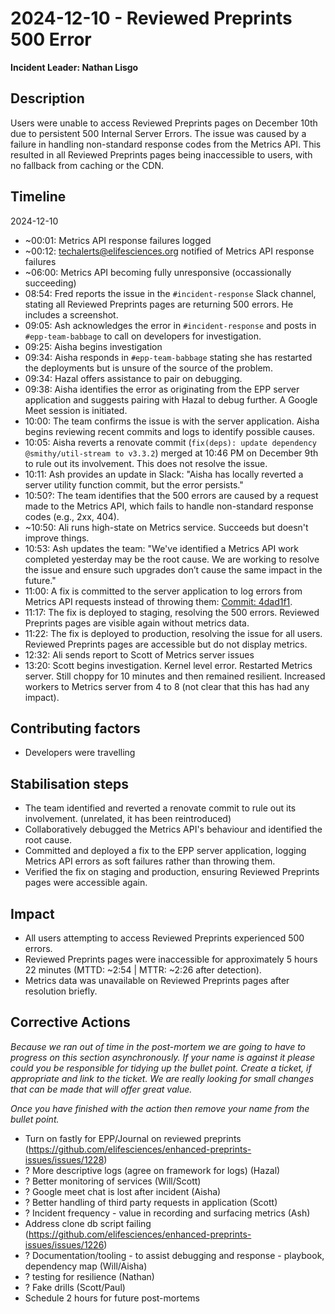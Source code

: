 # 2024-12-10 - Reviewed Preprints 500 Error

**Incident Leader: Nathan Lisgo**

## Description

Users were unable to access Reviewed Preprints pages on December 10th due to persistent 500 Internal Server Errors. The issue was caused by a failure in handling non-standard response codes from the Metrics API. This resulted in all Reviewed Preprints pages being inaccessible to users, with no fallback from caching or the CDN.

## Timeline

2024-12-10

* ~00:01: Metrics API response failures logged
* ~00:12: techalerts@elifesciences.org notified of Metrics API response failures
* ~06:00: Metrics API becoming fully unresponsive (occassionally succeeding)
* 08:54: Fred reports the issue in the `#incident-response` Slack channel, stating all Reviewed Preprints pages are returning 500 errors. He includes a screenshot.
* 09:05: Ash acknowledges the error in `#incident-response` and posts in `#epp-team-babbage` to call on developers for investigation.
* 09:25: Aisha begins investigation
* 09:34: Aisha responds in `#epp-team-babbage` stating she has restarted the deployments but is unsure of the source of the problem.
* 09:34: Hazal offers assistance to pair on debugging.
* 09:38: Aisha identifies the error as originating from the EPP server application and suggests pairing with Hazal to debug further. A Google Meet session is initiated.
* 10:00: The team confirms the issue is with the server application. Aisha begins reviewing recent commits and logs to identify possible causes.
* 10:05: Aisha reverts a renovate commit (`fix(deps): update dependency @smithy/util-stream to v3.3.2`) merged at 10:46 PM on December 9th to rule out its involvement. This does not resolve the issue.
* 10:11: Ash provides an update in Slack: "Aisha has locally reverted a server utility function commit, but the error persists."
* 10:50?: The team identifies that the 500 errors are caused by a request made to the Metrics API, which fails to handle non-standard response codes (e.g., 2xx, 404).
* ~10:50: Ali runs high-state on Metrics service. Succeeds but doesn't improve things.
* 10:53: Ash updates the team: "We've identified a Metrics API work completed yesterday may be the root cause. We are working to resolve the issue and ensure such upgrades don’t cause the same impact in the future."
* 11:00: A fix is committed to the server application to log errors from Metrics API requests instead of throwing them: [Commit: 4dad1f1](https://github.com/elifesciences/enhanced-preprints-server/commit/4dad1f10622070fbefa6b42a3c4bca3dbdeac115).
* 11:17: The fix is deployed to staging, resolving the 500 errors. Reviewed Preprints pages are visible again without metrics data.
* 11:22: The fix is deployed to production, resolving the issue for all users. Reviewed Preprints pages are accessible but do not display metrics.
* 12:32: Ali sends report to Scott of Metrics server issues
* 13:20: Scott begins investigation. Kernel level error. Restarted Metrics server. Still choppy for 10 minutes and then remained resilient. Increased workers to Metrics server from 4 to 8 (not clear that this has had any impact).

## Contributing factors

* Developers were travelling

## Stabilisation steps

* The team identified and reverted a renovate commit to rule out its involvement. (unrelated, it has been reintroduced)
* Collaboratively debugged the Metrics API's behaviour and identified the root cause.
* Committed and deployed a fix to the EPP server application, logging Metrics API errors as soft failures rather than throwing them.
* Verified the fix on staging and production, ensuring Reviewed Preprints pages were accessible again.

## Impact

* All users attempting to access Reviewed Preprints experienced 500 errors.
* Reviewed Preprints pages were inaccessible for approximately 5 hours 22 minutes (MTTD: ~2:54 | MTTR: ~2:26 after detection).
* Metrics data was unavailable on Reviewed Preprints pages after resolution briefly.

## Corrective Actions

*Because we ran out of time in the post-mortem we are going to have to progress on this section asynchronously. If your name is against it please could you be responsible for tidying up the bullet point. Create a ticket, if appropriate and link to the ticket. We are really looking for small changes that can be made that will offer great value.*

*Once you have finished with the action then remove your name from the bullet point.*

* Turn on fastly for EPP/Journal on reviewed preprints (https://github.com/elifesciences/enhanced-preprints-issues/issues/1228)
* ? More descriptive logs (agree on framework for logs) (Hazal)
* ? Better monitoring of services (Will/Scott)
* ? Google meet chat is lost after incident (Aisha)
* ? Better handling of third party requests in application (Scott)
* ? Incident frequency - value in recording and surfacing metrics (Ash)
* Address clone db script failing (https://github.com/elifesciences/enhanced-preprints-issues/issues/1226)
* ? Documentation/tooling - to assist debugging and response - playbook, dependency map (Will/Aisha)
* ? testing for resilience (Nathan)
* ? Fake drills (Scott/Paul)
* Schedule 2 hours for future post-mortems
